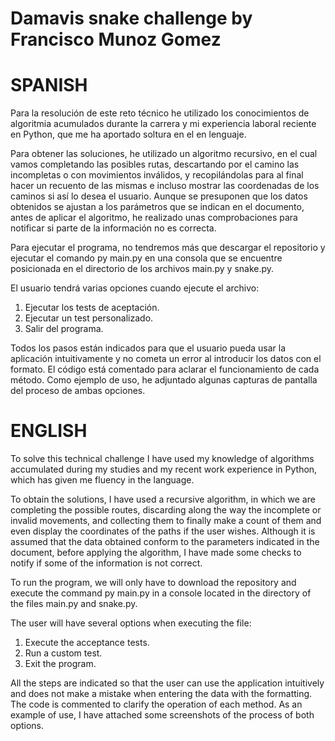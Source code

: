 # Damavis snake challenge by Francisco Munoz Gomez #

# SPANISH 

Para la resolución de este reto técnico he utilizado los conocimientos de algoritmia acumulados durante la carrera y mi experiencia laboral 
reciente en Python, que me ha aportado soltura en el en lenguaje.

Para obtener las soluciones, he utilizado un algoritmo recursivo, en el cual vamos completando las posibles rutas, 
descartando por el camino las incompletas o con movimientos inválidos, y recopilándolas para al final hacer un recuento de las mismas e 
incluso mostrar las coordenadas de los caminos si así lo desea el usuario. 
Aunque se presuponen que los datos obtenidos se ajustan a los parámetros que se indican en el documento, antes de aplicar el algoritmo, 
he realizado unas comprobaciones para notificar si parte de la información no es correcta.

Para ejecutar el programa, no tendremos más que descargar el repositorio y ejecutar el comando 
py main.py 
en una consola que se encuentre posicionada en el directorio de los archivos main.py y snake.py.

El usuario tendrá varias opciones cuando ejecute el archivo: 
1. Ejecutar los tests de aceptación.
2. Ejecutar un test personalizado.
0. Salir del programa.

Todos los pasos están indicados para que el usuario pueda usar la aplicación intuitivamente y no cometa un error al introducir los datos con el formato. El código está comentado para aclarar el funcionamiento de cada método.
Como ejemplo de uso, he adjuntado algunas capturas de pantalla del proceso de ambas opciones.

# ENGLISH

To solve this technical challenge I have used my knowledge of algorithms accumulated during my studies and my recent work experience 
in Python, which has given me fluency in the language.

To obtain the solutions, I have used a recursive algorithm, in which we are completing the possible routes, 
discarding along the way the incomplete or invalid movements, and collecting them to finally make a count of them and 
even display the coordinates of the paths if the user wishes. 
Although it is assumed that the data obtained conform to the parameters indicated in the document, before applying the algorithm, 
I have made some checks to notify if some of the information is not correct.

To run the program, we will only have to download the repository and execute the command 
py main.py 
in a console located in the directory of the files main.py and snake.py.

The user will have several options when executing the file: 
1. Execute the acceptance tests.
2. Run a custom test.
0. Exit the program.

All the steps are indicated so that the user can use the application intuitively and does not make a mistake when entering the data with the formatting. The code is commented to clarify the operation of each method.
As an example of use, I have attached some screenshots of the process of both options.
